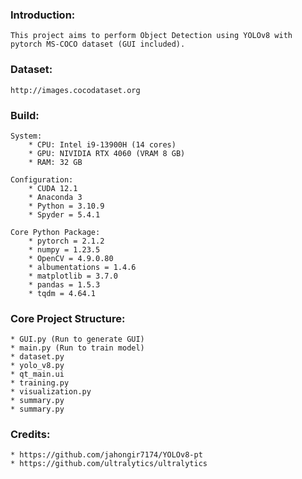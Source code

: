 ### Introduction:
	This project aims to perform Object Detection using YOLOv8 with pytorch MS-COCO dataset (GUI included).

### Dataset: 
	http://images.cocodataset.org


### Build: 
	System:
		* CPU: Intel i9-13900H (14 cores)
		* GPU: NIVIDIA RTX 4060 (VRAM 8 GB)
		* RAM: 32 GB

	Configuration:
		* CUDA 12.1
		* Anaconda 3
		* Python = 3.10.9
		* Spyder = 5.4.1
		
	Core Python Package:
		* pytorch = 2.1.2
		* numpy = 1.23.5
		* OpenCV = 4.9.0.80
		* albumentations = 1.4.6
		* matplotlib = 3.7.0
		* pandas = 1.5.3
		* tqdm = 4.64.1


### Core Project Structure:
	* GUI.py (Run to generate GUI)
	* main.py (Run to train model)
	* dataset.py
	* yolo_v8.py
	* qt_main.ui
	* training.py
	* visualization.py
	* summary.py
	* summary.py


### Credits:
	* https://github.com/jahongir7174/YOLOv8-pt
	* https://github.com/ultralytics/ultralytics


	